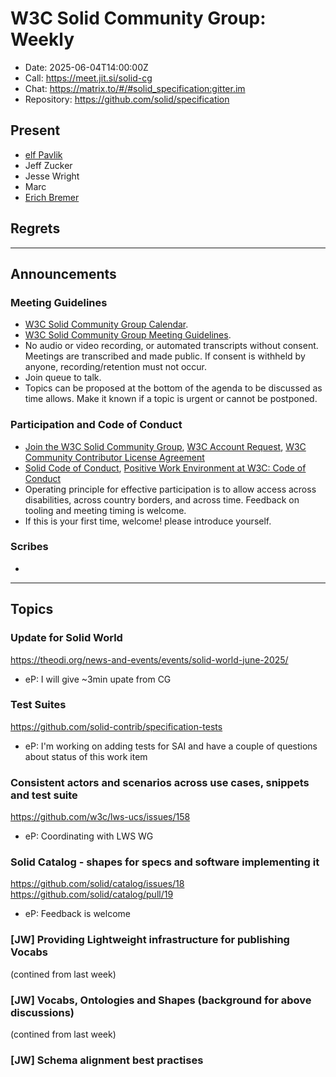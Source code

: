 # W3C Solid Community Group: Weekly

* Date: 2025-06-04T14:00:00Z
* Call: https://meet.jit.si/solid-cg
* Chat: https://matrix.to/#/#solid_specification:gitter.im
* Repository: https://github.com/solid/specification

## Present

* [elf Pavlik](https://elf-pavlik.hackers4peace.net)
* Jeff Zucker
* Jesse Wright
* Marc 
* [Erich Bremer](https://ebremer.com)

## Regrets
---

## Announcements

### Meeting Guidelines
* [W3C Solid Community Group Calendar](https://www.w3.org/groups/cg/solid/calendar).
* [W3C Solid Community Group Meeting Guidelines](https://github.com/w3c-cg/solid/blob/main/meetings/README.md).
* No audio or video recording, or automated transcripts without consent. Meetings are transcribed and made public. If consent is withheld by anyone, recording/retention must not occur.
* Join queue to talk.
* Topics can be proposed at the bottom of the agenda to be discussed as time allows. Make it known if a topic is urgent or cannot be postponed.

### Participation and Code of Conduct
* [Join the W3C Solid Community Group](https://www.w3.org/community/solid/join), [W3C Account Request](http://www.w3.org/accounts/request), [W3C Community Contributor License Agreement](https://www.w3.org/community/about/agreements/cla/)
* [Solid Code of Conduct](https://github.com/solid/process/blob/main/code-of-conduct.md), [Positive Work Environment at W3C: Code of Conduct](https://www.w3.org/policies/code-of-conduct/)
* Operating principle for effective participation is to allow access across disabilities, across country borders, and across time. Feedback on tooling and meeting timing is welcome.
* If this is your first time, welcome! please introduce yourself.

### Scribes
* 

---

## Topics

### Update for Solid World
https://theodi.org/news-and-events/events/solid-world-june-2025/

* eP: I will give ~3min upate from CG

### Test Suites
https://github.com/solid-contrib/specification-tests

* eP: I'm working on adding tests for SAI and have a couple of questions about status of this work item

### Consistent actors and scenarios across use cases, snippets and test suite
https://github.com/w3c/lws-ucs/issues/158

* eP: Coordinating with LWS WG

### Solid Catalog - shapes for specs and software implementing it
https://github.com/solid/catalog/issues/18
https://github.com/solid/catalog/pull/19

* eP: Feedback is welcome


### [JW] Providing Lightweight infrastructure for publishing Vocabs
(contined from last week)

### [JW] Vocabs, Ontologies and Shapes (background for above discussions)
(contined from last week)

### [JW] Schema alignment best practises
